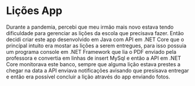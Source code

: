 # Lições App 
 Durante a pandemia, percebi que meu irmão mais novo estava tendo dificuldade para gerenciar as lições da escola que precisava fazer. Então decidi criar este app desenvolvido em Java 
 com API em .NET Core que o princípal intuito era mostar as lições a serem entregues, para isso possuia um programa console em .NET Framework que lia o PDF
 enviado pela professora e convertia em linhas de insert MySql e então a API em .NET Core monitorava este banco, sempre que alguma lição estava prestes a chegar na data 
 a API enviava notificações avisando que presisava entregar e então era possível concluir a lição através do app enviando fotos.
